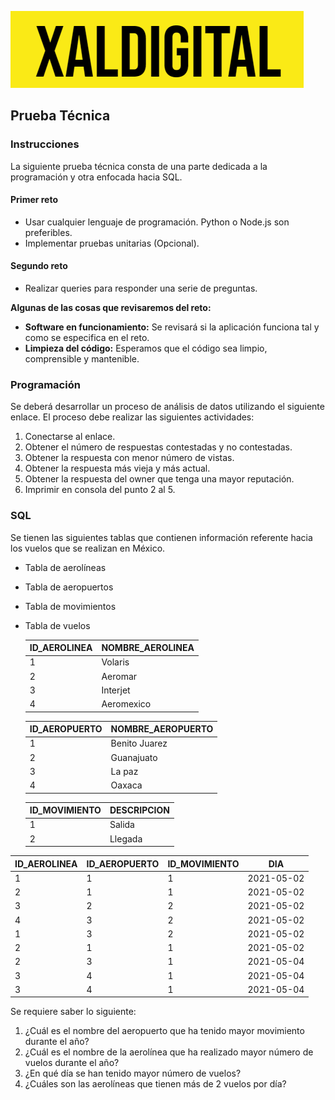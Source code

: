 ![Texto alternativo](logo.png)


## Prueba Técnica

### Instrucciones

La siguiente prueba técnica consta de una parte dedicada a la programación y otra enfocada hacia SQL.

#### Primer reto

- Usar cualquier lenguaje de programación. Python o Node.js son preferibles.
- Implementar pruebas unitarias (Opcional).

#### Segundo reto

- Realizar queries para responder una serie de preguntas.
  
**Algunas de las cosas que revisaremos del reto:**

- **Software en funcionamiento:** Se revisará si la aplicación funciona tal y como se especifica en el reto.
- **Limpieza del código:** Esperamos que el código sea limpio, comprensible y mantenible.

### Programación

Se deberá desarrollar un proceso de análisis de datos utilizando el siguiente enlace. El proceso debe realizar las siguientes actividades:

1. Conectarse al enlace.
2. Obtener el número de respuestas contestadas y no contestadas.
3. Obtener la respuesta con menor número de vistas.
4. Obtener la respuesta más vieja y más actual.
5. Obtener la respuesta del owner que tenga una mayor reputación.
6. Imprimir en consola del punto 2 al 5.

### SQL

Se tienen las siguientes tablas que contienen información referente hacia los vuelos que se realizan en México.

- Tabla de aerolíneas
- Tabla de aeropuertos
- Tabla de movimientos
- Tabla de vuelos

   | ID_AEROLINEA | NOMBRE_AEROLINEA |
   |--------------|-------------------|
   | 1            | Volaris           |
   | 2            | Aeromar           |
   | 3            | Interjet          |
   | 4            | Aeromexico        |


   | ID_AEROPUERTO | NOMBRE_AEROPUERTO |
   |---------------|-------------------|
   | 1             | Benito Juarez     |
   | 2             | Guanajuato        |
   | 3             | La paz            |
   | 4             | Oaxaca            |


   | ID_MOVIMIENTO | DESCRIPCION |
   |---------------|-------------|
   | 1             | Salida      |
   | 2             | Llegada     |




| ID_AEROLINEA | ID_AEROPUERTO | ID_MOVIMIENTO | DIA       |
|--------------|---------------|---------------|-----------|
| 1            | 1             | 1             | 2021-05-02|
| 2            | 1             | 1             | 2021-05-02|
| 3            | 2             | 2             | 2021-05-02|
| 4            | 3             | 2             | 2021-05-02|
| 1            | 3             | 2             | 2021-05-02|
| 2            | 1             | 1             | 2021-05-02|
| 2            | 3             | 1             | 2021-05-04|
| 3            | 4             | 1             | 2021-05-04|
| 3            | 4             | 1             | 2021-05-04|

Se requiere saber lo siguiente:

1. ¿Cuál es el nombre del aeropuerto que ha tenido mayor movimiento durante el año?
2. ¿Cuál es el nombre de la aerolínea que ha realizado mayor número de vuelos durante el año?
3. ¿En qué día se han tenido mayor número de vuelos?
4. ¿Cuáles son las aerolíneas que tienen más de 2 vuelos por día?
